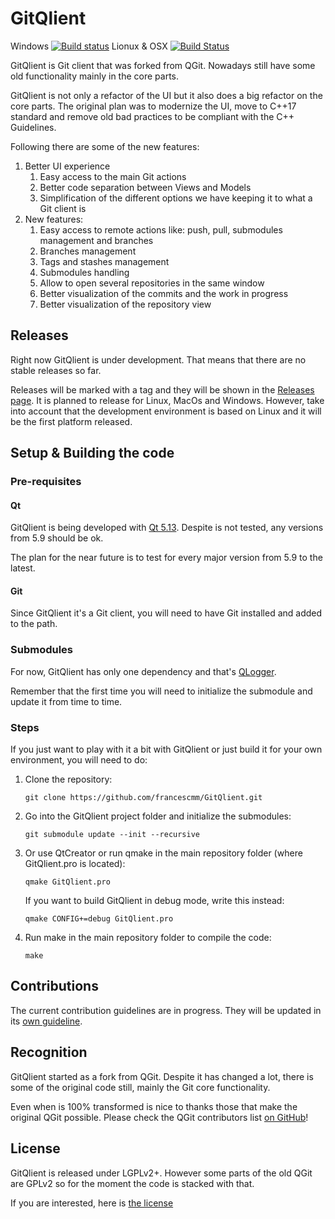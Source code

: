 # GitQlient
Windows [![Build status](https://ci.appveyor.com/api/projects/status/ihw50uwdiim952c0/branch/master?svg=true)](https://ci.appveyor.com/project/francescmm/gitqlient/branch/master)
Lionux & OSX [![Build Status](https://travis-ci.org/francescmm/GitQlient.svg?branch=master)](https://travis-ci.org/francescmm/GitQlient)

GitQlient is Git client that was forked from QGit. Nowadays still have some old functionality mainly in the core parts.

GitQlient is not only a refactor of the UI but it also does a big refactor on the core parts. The original plan was to modernize the UI, move to C++17 standard and remove old bad practices to be compliant with the C++ Guidelines.

Following there are some of the new features:

1. Better UI experience
    1. Easy access to the main Git actions
    2. Better code separation between Views and Models
    3. Simplification of the different options we have keeping it to what a Git client is
2. New features:
    1. Easy access to remote actions like: push, pull, submodules management and branches
    2. Branches management
    3. Tags and stashes management
    4. Submodules handling
    5. Allow to open several repositories in the same window
    6. Better visualization of the commits and the work in progress
    7. Better visualization of the repository view

## Releases

Right now GitQlient is under development. That means that there are no stable releases so far.

Releases will be marked with a tag and they will be shown in the [Releases page](https://github.com/francescmm/GitQlient/releases). It is planned to release for Linux, MacOs and Windows. However, take into account that the development environment is based on Linux and it will be the first platform released.

## Setup & Building the code

### Pre-requisites

#### Qt

GitQlient is being developed with [Qt 5.13](https://www.qt.io/download-qt-installer). Despite is not tested, any versions from 5.9 should be ok.

The plan for the near future is to test for every major version from 5.9 to the latest.

#### Git

Since GitQlient it's a Git client, you will need to have Git installed and added to the path.

### Submodules

For now, GitQlient has only one dependency and that's [QLogger](https://github.com/francescmm/QLogger).

Remember that the first time you will need to initialize the submodule and update it from time to time.

### Steps

If you just want to play with it a bit with GitQlient or just build it for your own environment, you will need to do:

1. Clone the repository:

    ```git clone https://github.com/francescmm/GitQlient.git ```

2. Go into the GitQlient project folder and initialize the submodules:

    ```git submodule update --init --recursive ```

3. Or use QtCreator or run qmake in the main repository folder (where GitQlient.pro is located):

    ```qmake GitQlient.pro ```

    If you want to build GitQlient in debug mode, write this instead:

    ```qmake CONFIG+=debug GitQlient.pro```

4. Run make in the main repository folder to compile the code:

    ```make```

## Contributions

The current contribution guidelines are in progress. They will be updated in its [own guideline](https://github.com/francscmm/GitQlient/blob/master/CONTRIBUTING.md).

## Recognition

GitQlient started as a fork from QGit. Despite it has changed a lot, there is some of the original code still, mainly the Git core functionality.

Even when is 100% transformed is nice to thanks those that make the original QGit possible. Please check the QGit contributors list [on GitHub](https://github.com/feinstaub/qgit/graphs/contributors)!

## License

GitQlient is released under LGPLv2+. However some parts of the old QGit are GPLv2 so for the moment the code is stacked with that.

If you are interested, here is [the license](https://github.com/francscmm/GitQlient/blob/master/LICENSE)
